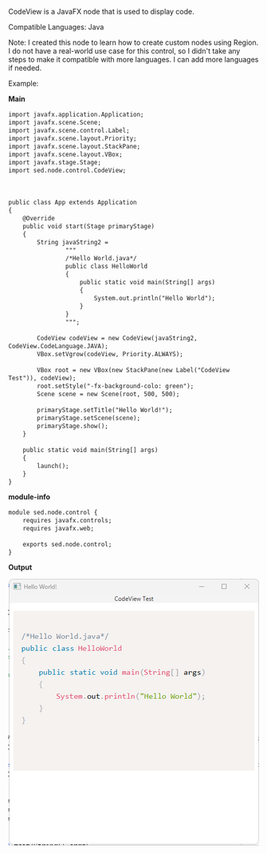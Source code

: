 CodeView is a JavaFX node that is used to display code. 

Compatible Languages:
Java

Note: I created this node to learn how to create custom nodes using Region. I do not have a real-world use case for this control, so I didn't take any steps to make it compatible with more languages. I can add more languages if needed.


Example:

**Main**

    import javafx.application.Application;
    import javafx.scene.Scene;
    import javafx.scene.control.Label;
    import javafx.scene.layout.Priority;
    import javafx.scene.layout.StackPane;
    import javafx.scene.layout.VBox;
    import javafx.stage.Stage;
    import sed.node.control.CodeView;
    
    
    
    public class App extends Application 
    {
        @Override
        public void start(Stage primaryStage) 
        {
            String javaString2 =
                    """
                    /*Hello World.java*/
                    public class HelloWorld
                    {
                        public static void main(String[] args)
                        {
                            System.out.println("Hello World");
                        }
                    }
                    """;
    
            CodeView codeView = new CodeView(javaString2, CodeView.CodeLanguage.JAVA);
            VBox.setVgrow(codeView, Priority.ALWAYS);
    
            VBox root = new VBox(new StackPane(new Label("CodeView Test")), codeView);
            root.setStyle("-fx-background-colo: green");
            Scene scene = new Scene(root, 500, 500);
    
            primaryStage.setTitle("Hello World!");
            primaryStage.setScene(scene);
            primaryStage.show();
        }
    
        public static void main(String[] args) 
        {
            launch();
        }
    }

**module-info**

    module sed.node.control {
        requires javafx.controls;
        requires javafx.web;
        
        exports sed.node.control;
    }


**Output**

![Output](src/main/resources/images/codeview_output.png)
     
